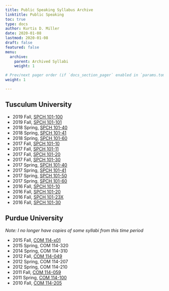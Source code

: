 ```yaml
---
title: Public Speaking Syllabus Archive
linktitle: Public Speaking
toc: true
type: docs
author: Kurtis D. Miller
date: 2020-01-08
lastmod: 2020-01-08
draft: false
featured: false
menu:
  archive:
    parent: Archived Syllabi
    weight: 1

# Prev/next pager order (if `docs_section_pager` enabled in `params.toml`)
weight: 1

---
```


Tusculum University
-------------------

* 2019 Fall, [SPCH 101-100](/course/archive/public-speaking/2019F-spch-101-100.pdf)
* 2019 Fall, [SPCH 101-101](/course/archive/public-speaking/2019F-spch-101-101.pdf)
* 2018 Spring, [SPCH 101-40](/course/archive/public-speaking/2018S-spch-101-40.pdf)
* 2018 Spring, [SPCH 101-41](/course/archive/public-speaking/2018S-spch-101-41.pdf)
* 2018 Spring, [SPCH 101-60](/course/archive/public-speaking/2018S-spch-101-60.pdf)
* 2017 Fall, [SPCH 101-10](/course/archive/public-speaking/2017F-spch-101-10.pdf)
* 2017 Fall, [SPCH 101-11](/course/archive/public-speaking/2017F-spch-101-11.pdf)
* 2017 Fall, [SPCH 101-20](/course/archive/public-speaking/2017F-spch-101-20.pdf)
* 2017 Fall, [SPCH 101-30](/course/archive/public-speaking/2017F-spch-101-30.pdf)
* 2017 Spring, [SPCH 101-40](/course/archive/public-speaking/2017S-spch-101-40.pdf)
* 2017 Spring, [SPCH 101-41](/course/archive/public-speaking/2017S-spch-101-41.pdf)
* 2017 Spring, [SPCH 101-50](/course/archive/public-speaking/2017S-spch-101-50.pdf)
* 2017 Spring, [SPCH 101-60](/course/archive/public-speaking/2017S-spch-101-60.pdf)
* 2016 Fall, [SPCH 101-10](/course/archive/public-speaking/2016F-spch-101-10.pdf)
* 2016 Fall, [SPCH 101-20](/course/archive/public-speaking/2016F-spch-101-20.pdf)
* 2016 Fall, [SPCH 101-23X](/course/archive/public-speaking/2016F-spch-101-23x.pdf)
* 2016 Fall, [SPCH 101-30](/course/archive/public-speaking/2016F-spch-101-30.pdf)

Purdue University
-----------------

*Note: I no longer have copies of some syllabi from this time period*

* 2015 Fall, [COM 114-x01](/course/archive/public-speaking/2015F-com-114-x01.pdf)
* 2015 Spring, COM 114-320
* 2014 Spring, COM 114-310
* 2012 Fall, [COM 114-049](/course/archive/public-speaking/2012F-com-114-049.pdf)
* 2012 Spring, COM 114-207
* 2012 Spring, COM 114-210
* 2011 Fall, [COM 114-059](/course/archive/public-speaking/2011F-com-114-059.pdf)
* 2011 Spring, [COM 114-100](/course/archive/public-speaking/2011S-com-114-100.pdf)
* 2010 Fall, [COM 114-205](/course/archive/public-speaking/2010F-com-114-205.pdf)
